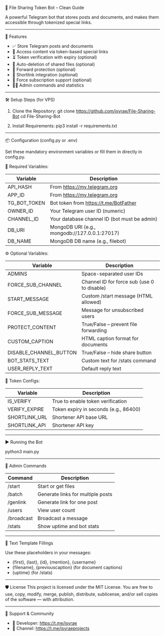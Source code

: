 📁 File Sharing Token Bot – Clean Guide

A powerful Telegram bot that stores posts and documents, and makes them accessible through tokenized special links.

------------------------------------------------------------
🚀 Features

- ✅ Store Telegram posts and documents
- 🔗 Access content via token-based special links
- ⏳ Token verification with expiry (optional)
- 🧼 Auto-deletion of shared files (optional)
- 🔐 Forward protection (optional)
- 🔄 Shortlink integration (optional)
- 👥 Force subscription support (optional)
- 👨‍💻 Admin commands and statistics

------------------------------------------------------------
🛠️ Setup Steps (for VPS)

1. Clone the Repository:
   git clone https://github.com/isyrae/File-Sharing-Bot
   cd File-Sharing-Bot

2. Install Requirements:
   pip3 install -r requirements.txt

------------------------------------------------------------
📦 Configuration (config.py or .env)

Set these mandatory environment variables or fill them in directly in config.py.

🔑 Required Variables:

| Variable         | Description                                                  |
|------------------|--------------------------------------------------------------|
| API_HASH         | From https://my.telegram.org                                 |
| APP_ID           | From https://my.telegram.org                                 |
| TG_BOT_TOKEN     | Bot token from https://t.me/BotFather                        |
| OWNER_ID         | Your Telegram user ID (numeric)                              |
| CHANNEL_ID       | Your database channel ID (bot must be admin)                 |
| DB_URI           | MongoDB URI (e.g., mongodb://127.0.0.1:27017)                |
| DB_NAME          | MongoDB DB name (e.g., filebot)                              |

⚙️ Optional Variables:

| Variable                  | Description |
|---------------------------|-------------|
| ADMINS                   | Space-separated user IDs |
| FORCE_SUB_CHANNEL        | Channel ID for force sub (use 0 to disable) |
| START_MESSAGE            | Custom /start message (HTML allowed) |
| FORCE_SUB_MESSAGE        | Message for unsubscribed users |
| PROTECT_CONTENT          | True/False – prevent file forwarding |
| CUSTOM_CAPTION           | HTML caption format for documents |
| DISABLE_CHANNEL_BUTTON   | True/False – hide share button |
| BOT_STATS_TEXT           | Custom text for /stats command |
| USER_REPLY_TEXT          | Default reply text |

🔐 Token Configs:

| Variable        | Description |
|-----------------|-------------|
| IS_VERIFY       | True to enable token verification |
| VERIFY_EXPIRE   | Token expiry in seconds (e.g., 86400) |
| SHORTLINK_URL   | Shortener API base URL |
| SHORTLINK_API   | Shortener API key |

------------------------------------------------------------
▶️ Running the Bot

python3 main.py

------------------------------------------------------------
🔧 Admin Commands

| Command         | Description |
|------------------|-------------|
| /start          | Start or get files |
| /batch          | Generate links for multiple posts |
| /genlink        | Generate link for one post |
| /users          | View user count |
| /broadcast      | Broadcast a message |
| /stats          | Show uptime and bot stats |

------------------------------------------------------------
🧪 Text Template Fillings

Use these placeholders in your messages:

- {first}, {last}, {id}, {mention}, {username}
- {filename}, {previouscaption} (for document captions)
- {uptime} (for /stats)

------------------------------------------------------------
🛡 License
This project is licensed under the MIT License.
You are free to use, copy, modify, merge, publish, distribute, sublicense, and/or sell copies of the software — with attribution.

------------------------------------------------------------
💬 Support & Community

- 💬 Developer: https://t.me/isyrae
- 📢 Channel: https://t.me/isyraeprojects

